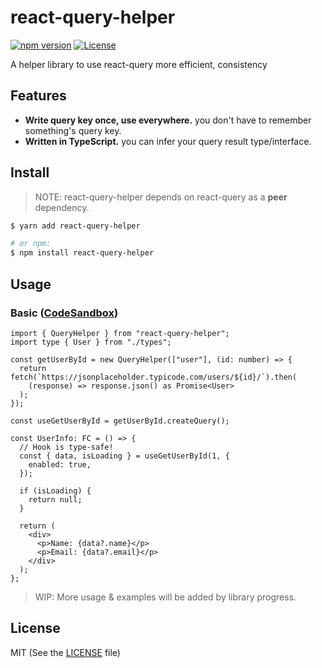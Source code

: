 # react-query-helper

[![npm version](https://badge.fury.io/js/react-query-helper.svg)](https://badge.fury.io/js/react-query-helper) [![License](https://img.shields.io/badge/license-MIT-green)](./LICENSE)

A helper library to use react-query more efficient, consistency

## Features

- **Write query key once, use everywhere.** you don't have to remember something's query key.
- **Written in TypeScript.** you can infer your query result type/interface.

## Install

> NOTE: react-query-helper depends on react-query as a **peer** dependency.

```bash
$ yarn add react-query-helper

# or npm:
$ npm install react-query-helper
```

## Usage

### Basic ([CodeSandbox](https://codesandbox.io/s/basic-query-1dn5u?file=/src/App.tsx))

```tsx
import { QueryHelper } from "react-query-helper";
import type { User } from "./types";

const getUserById = new QueryHelper(["user"], (id: number) => {
  return fetch(`https://jsonplaceholder.typicode.com/users/${id}/`).then(
    (response) => response.json() as Promise<User>
  );
});

const useGetUserById = getUserById.createQuery();

const UserInfo: FC = () => {
  // Hook is type-safe!
  const { data, isLoading } = useGetUserById(1, {
    enabled: true,
  });

  if (isLoading) {
    return null;
  }

  return (
    <div>
      <p>Name: {data?.name}</p>
      <p>Email: {data?.email}</p>
    </div>
  );
};
```

> WIP: More usage & examples will be added by library progress.

## License

MIT (See the [LICENSE](./LICENSE) file)
